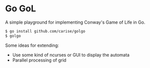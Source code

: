 # Go GoL

A simple playground for implementing Conway's Game of Life in Go.

```bash
$ go install github.com/carise/golgo
$ golgo
```

Some ideas for extending:
* Use some kind of ncurses or GUI to display the automata
* Parallel processing of grid
